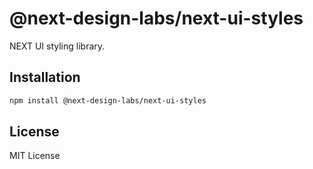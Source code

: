 # @next-design-labs/next-ui-styles

NEXT UI styling library.

## Installation

```sh
npm install @next-design-labs/next-ui-styles
```

## License

MIT License
```